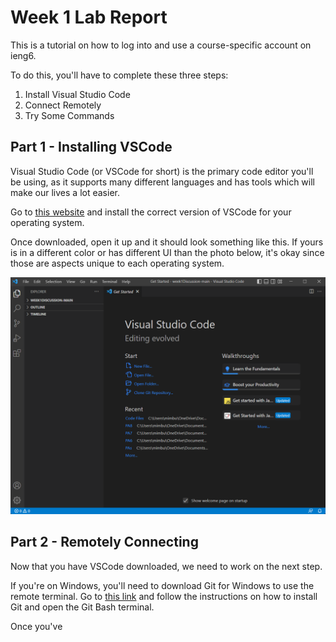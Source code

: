 # Week 1 Lab Report

This is a tutorial on how to log into and use a course-specific account on ieng6.

To do this, you'll have to complete these three steps: 
1. Install Visual Studio Code
2. Connect Remotely
3. Try Some Commands

## Part 1 - Installing VSCode
Visual Studio Code (or VSCode for short) is the primary code editor you'll be using, as it
supports many different languages and has tools which will make our lives a lot easier.

Go to [this website](https://code.visualstudio.com/) and install the correct version of
VSCode for your operating system.

Once downloaded, open it up and it should look something like this. If yours is in a different color 
or has different UI than the photo below, it's okay since those are aspects unique to each operating system.

![Image](vsc.png)

## Part 2 - Remotely Connecting
Now that you have VSCode downloaded, we need to work on the next step. 

If you're on Windows, you'll need to download Git for Windows to use the remote terminal. 
Go to [this link](https://stackoverflow.com/questions/42606837/how-do-i-use-bash-on-windows-from-the-visual-studio-code-integrated-terminal/50527994#50527994) 
and follow the instructions on how to install Git and open the Git Bash terminal.

Once you've
